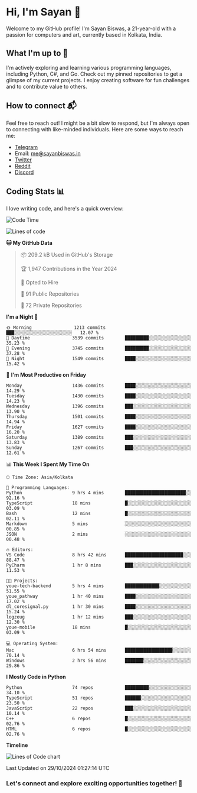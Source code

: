 # Hi, I'm Sayan 👋

Welcome to my GitHub profile! I'm Sayan Biswas, a 21-year-old with a passion for computers and art, currently based in Kolkata, India.

## What I'm up to 🚀

I'm actively exploring and learning various programming languages, including Python, C#, and Go. Check out my pinned repositories to get a glimpse of my current projects. I enjoy creating software for fun challenges and to contribute value to others.

## How to connect 📬

Feel free to reach out! I might be a bit slow to respond, but I'm always open to connecting with like-minded individuals. Here are some ways to reach me:

- [Telegram](https://t.me/dank_as_fuck)
- Email: [me@sayanbiswas.in](mailto:me@sayanbiswas.in)
- [Twitter](https://twitter.com/TheDankDel)
- [Reddit](https://www.reddit.com/user/dank_as_fuck_/)
- [Discord](https://discordapp.com/users/506536929152466945)

## Coding Stats 📊

I love writing code, and here's a quick overview:

<!--START_SECTION:waka-->
![Code Time](http://img.shields.io/badge/Code%20Time-1%2C901%20hrs%2049%20mins-blue)

![Lines of code](https://img.shields.io/badge/From%20Hello%20World%20I%27ve%20Written-6.2%20million%20lines%20of%20code-blue)

**🐱 My GitHub Data** 

> 📦 209.2 kB Used in GitHub's Storage 
 > 
> 🏆 1,947 Contributions in the Year 2024
 > 
> 💼 Opted to Hire
 > 
> 📜 91 Public Repositories 
 > 
> 🔑 72 Private Repositories 
 > 
**I'm a Night 🦉** 

```text
🌞 Morning                1213 commits        ███░░░░░░░░░░░░░░░░░░░░░░   12.07 % 
🌆 Daytime                3539 commits        █████████░░░░░░░░░░░░░░░░   35.23 % 
🌃 Evening                3745 commits        █████████░░░░░░░░░░░░░░░░   37.28 % 
🌙 Night                  1549 commits        ████░░░░░░░░░░░░░░░░░░░░░   15.42 % 
```
📅 **I'm Most Productive on Friday** 

```text
Monday                   1436 commits        ████░░░░░░░░░░░░░░░░░░░░░   14.29 % 
Tuesday                  1430 commits        ████░░░░░░░░░░░░░░░░░░░░░   14.23 % 
Wednesday                1396 commits        ███░░░░░░░░░░░░░░░░░░░░░░   13.90 % 
Thursday                 1501 commits        ████░░░░░░░░░░░░░░░░░░░░░   14.94 % 
Friday                   1627 commits        ████░░░░░░░░░░░░░░░░░░░░░   16.20 % 
Saturday                 1389 commits        ███░░░░░░░░░░░░░░░░░░░░░░   13.83 % 
Sunday                   1267 commits        ███░░░░░░░░░░░░░░░░░░░░░░   12.61 % 
```


📊 **This Week I Spent My Time On** 

```text
🕑︎ Time Zone: Asia/Kolkata

💬 Programming Languages: 
Python                   9 hrs 4 mins        ███████████████████████░░   92.16 % 
TypeScript               18 mins             █░░░░░░░░░░░░░░░░░░░░░░░░   03.09 % 
Bash                     12 mins             █░░░░░░░░░░░░░░░░░░░░░░░░   02.11 % 
Markdown                 5 mins              ░░░░░░░░░░░░░░░░░░░░░░░░░   00.85 % 
JSON                     2 mins              ░░░░░░░░░░░░░░░░░░░░░░░░░   00.48 % 

🔥 Editors: 
VS Code                  8 hrs 42 mins       ██████████████████████░░░   88.47 % 
PyCharm                  1 hr 8 mins         ███░░░░░░░░░░░░░░░░░░░░░░   11.53 % 

🐱‍💻 Projects: 
youe-tech-backend        5 hrs 4 mins        █████████████░░░░░░░░░░░░   51.55 % 
youe_pathway             1 hr 40 mins        ████░░░░░░░░░░░░░░░░░░░░░   17.02 % 
dl_coresignal.py         1 hr 30 mins        ████░░░░░░░░░░░░░░░░░░░░░   15.24 % 
logzeug                  1 hr 12 mins        ███░░░░░░░░░░░░░░░░░░░░░░   12.30 % 
youe-mobile              18 mins             █░░░░░░░░░░░░░░░░░░░░░░░░   03.09 % 

💻 Operating System: 
Mac                      6 hrs 54 mins       ██████████████████░░░░░░░   70.14 % 
Windows                  2 hrs 56 mins       ███████░░░░░░░░░░░░░░░░░░   29.86 % 
```

**I Mostly Code in Python** 

```text
Python                   74 repos            █████████░░░░░░░░░░░░░░░░   34.10 % 
TypeScript               51 repos            ██████░░░░░░░░░░░░░░░░░░░   23.50 % 
JavaScript               22 repos            ███░░░░░░░░░░░░░░░░░░░░░░   10.14 % 
C++                      6 repos             █░░░░░░░░░░░░░░░░░░░░░░░░   02.76 % 
HTML                     6 repos             █░░░░░░░░░░░░░░░░░░░░░░░░   02.76 % 
```



**Timeline**

![Lines of Code chart](https://raw.githubusercontent.com/Dank-del/Dank-del/main/assets/bar_graph.png)


 Last Updated on 29/10/2024 01:27:14 UTC
<!--END_SECTION:waka-->

### Let's connect and explore exciting opportunities together! 🚀

